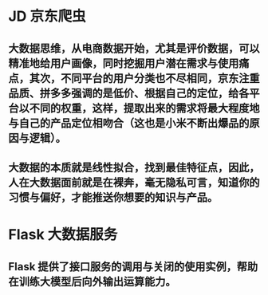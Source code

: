 # JD 京东爬虫

## 大数据思维，从电商数据开始，尤其是评价数据，可以精准地给用户画像，同时挖掘用户潜在需求与使用痛点，其次，不同平台的用户分类也不尽相同，京东注重品质、拼多多强调的是低价、根据自己的定位，给各平台以不同的权重，这样，提取出来的需求将最大程度地与自己的产品定位相吻合（这也是小米不断出爆品的原因与逻辑）。

## 大数据的本质就是线性拟合，找到最佳特征点，因此，人在大数据面前就是在裸奔，毫无隐私可言，知道你的习惯与偏好，才能推送你想要的知识与产品。

# Flask 大数据服务

## Flask 提供了接口服务的调用与关闭的使用实例，帮助在训练大模型后向外输出运算能力。
